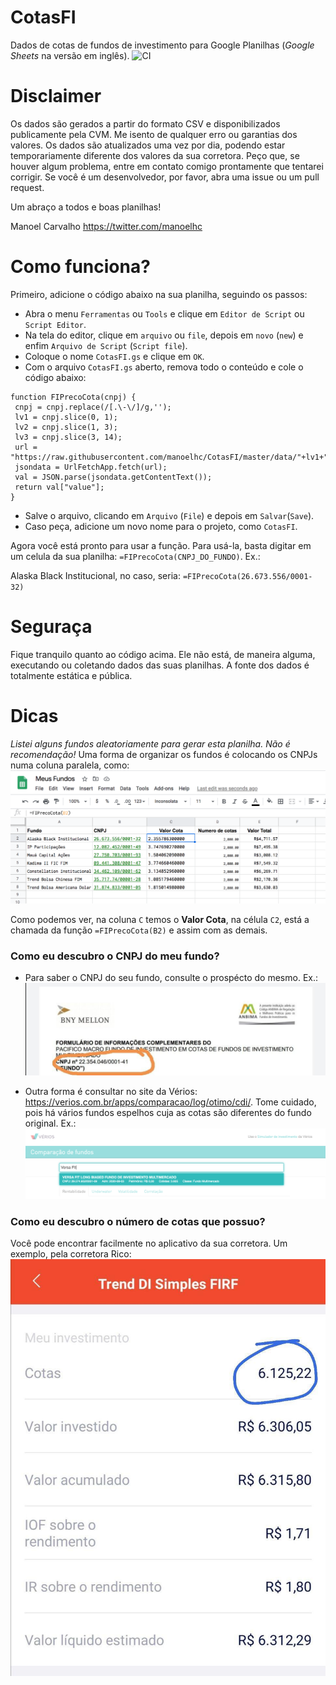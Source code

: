 # CotasFI
Dados de cotas de fundos de investimento para Google Planilhas (_Google Sheets_ na versão em inglês). ![CI](https://github.com/manoelhc/CotasFI/workflows/CI/badge.svg)

#  Disclaimer

Os dados são gerados a partir do formato CSV e disponibilizados publicamente pela CVM. Me isento de qualquer erro ou garantias dos valores. Os dados são atualizados uma vez por dia, podendo estar temporariamente diferente dos valores da sua corretora. Peço que, se houver algum problema, entre em contato comigo prontamente que tentarei corrigir. Se você é um desenvolvedor, por favor, abra uma issue ou um pull request.

Um abraço a todos e boas planilhas! 

Manoel Carvalho
https://twitter.com/manoelhc

# Como funciona?

Primeiro, adicione o código abaixo na sua planilha, seguindo os passos:
 * Abra o menu `Ferramentas` ou `Tools` e clique em `Editor de Script` ou `Script Editor`. 
 * Na tela do editor, clique em `arquivo` ou `file`, depois em `novo` (`new`) e enfim `Arquivo de Script` (`Script file`).
 * Coloque o nome `CotasFI.gs` e clique em `OK`.
 * Com o arquivo `CotasFI.gs` aberto, remova todo o conteúdo e cole o código abaixo:

 ```
function FIPrecoCota(cnpj) {
  cnpj = cnpj.replace(/[.\-\/]/g,'');
  lv1 = cnpj.slice(0, 1);
  lv2 = cnpj.slice(1, 3);
  lv3 = cnpj.slice(3, 14);
  url = "https://raw.githubusercontent.com/manoelhc/CotasFI/master/data/"+lv1+"/"+lv2+"/"+lv3+"/values.json";
  jsondata = UrlFetchApp.fetch(url);
  val = JSON.parse(jsondata.getContentText());
  return val["value"];
}
```

 * Salve o arquivo, clicando em `Arquivo` (`File`) e depois em `Salvar`(`Save`).
 * Caso peça, adicione um novo nome para o projeto, como `CotasFI`.

Agora você está pronto para usar a função. Para usá-la, basta digitar em um celula da sua planilha: `=FIPrecoCota(CNPJ_DO_FUNDO)`. Ex.:

Alaska Black Institucional, no caso, seria: `=FIPrecoCota(26.673.556/0001-32)`

# Seguraça

Fique tranquilo quanto ao código acima. Ele não está, de maneira alguma, executando ou coletando dados das suas planilhas. A fonte dos dados é totalmente estática e pública.

# Dicas
*Listei alguns fundos aleatoriamente para gerar esta planilha. Não é recomendação!*
Uma forma de organizar os fundos é colocando os CNPJs numa coluna paralela, como:
![Planilha](./imgs/ex1.png)

Como podemos ver, na coluna `C` temos o __Valor Cota__, na célula `C2`, está a chamada da função `=FIPrecoCota(B2)` e assim com as demais.

### Como eu descubro o CNPJ do meu fundo? 
 * Para saber o CNPJ do seu fundo, consulte o prospécto do mesmo. Ex.:
![Prospecto](./imgs/ex2.jpg)

 * Outra forma é consultar no site da Vérios: https://verios.com.br/apps/comparacao/log/otimo/cdi/. Tome cuidado, pois há vários fundos espelhos cuja as cotas são diferentes do fundo original. Ex.:
 ![verios](./imgs/ex3.png)

### Como eu descubro o número de cotas que possuo?

Você pode encontrar facilmente no aplicativo da sua corretora. Um exemplo, pela corretora Rico:
![verios](./imgs/ex4.jpg)
